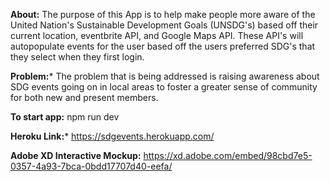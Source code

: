 **About:**
The purpose of this App is to help make people more aware of the United Nation's Sustainable Development Goals (UNSDG's) based off their current location, eventbrite API, and Google Maps API. These API's will autopopulate events for the user based off the users preferred SDG's that they select when they first login.

**Problem:***
The problem that is being addressed is raising awareness about SDG events going on in local areas to foster a greater sense of community for both new and present members.

**To start app:** npm run dev 

**Heroku Link:*** https://sdgevents.herokuapp.com/

**Adobe XD Interactive Mockup:** https://xd.adobe.com/embed/98cbd7e5-0357-4a93-7bca-0bdd17707d40-eefa/
